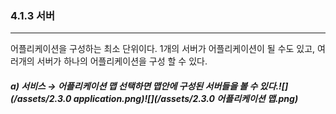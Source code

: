 ### 4.1.3   서버

---

어플리케이션을 구성하는 최소 단위이다. 1개의 서버가 어플리케이션이 될 수도 있고, 여러개의 서버가 하나의 어플리케이션을 구성 할 수 있다.

##### a\) 서비스 → 어플리케이션 맵 선택하면 맵안에 구성된 서버들을 볼 수 있다.![](/assets/2.3.0 application.png)![](/assets/2.3.0 어플리케이션 맵.png)



